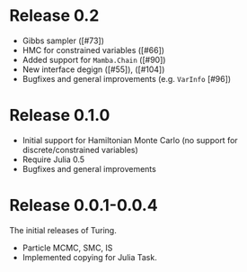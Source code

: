 # Release 0.2
- Gibbs sampler ([#73])
- HMC for constrained variables ([#66])
- Added support for `Mamba.Chain` ([#90])
- New interface degign ([#55]), ([#104])
- Bugfixes and general improvements (e.g. `VarInfo` [#96]) 

# Release 0.1.0
- Initial support for Hamiltonian Monte Carlo (no support for discrete/constrained variables)
- Require Julia 0.5
- Bugfixes and general improvements

# Release 0.0.1-0.0.4
The initial releases of Turing. 
- Particle MCMC, SMC, IS
- Implemented copying for Julia Task. 
